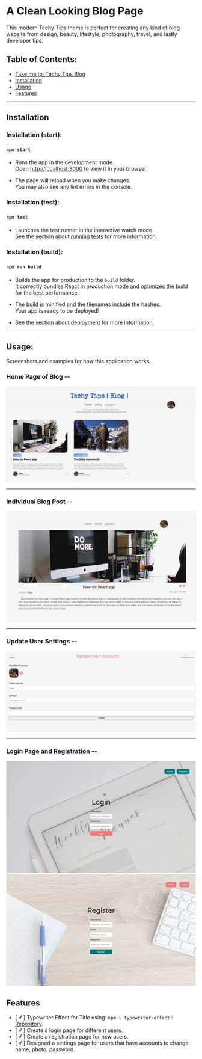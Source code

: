 # A Clean Looking Blog Page

This modern Techy Tips theme is perfect for creating any kind of blog website from design, beauty, lifestyle, photography, travel, and lastly developer tips.

## Table of Contents:

- [Take me to: Techy Tips Blog](https://techytips.onrender.com)
- [Installation](#installation-start)
- [Usage](#usage)
- [Features](#features)

---

## Installation

### Installation (start):

#### `npm start`

- Runs the app in the development mode.\
  Open [http://localhost:3000](http://localhost:3000) to view it in your browser.

- The page will reload when you make changes.\
  You may also see any lint errors in the console.

### Installation (test):

#### `npm test`

- Launches the test runner in the interactive watch mode.\
  See the section about [running tests](https://facebook.github.io/create-react-app/docs/running-tests) for more information.

### Installation (build):

#### `npm run build`

- Builds the app for production to the `build` folder.\
  It correctly bundles React in production mode and optimizes the build for the best performance.

- The build is minified and the filenames include the hashes.\
  Your app is ready to be deployed!

- See the section about [deployment](https://facebook.github.io/create-react-app/docs/deployment) for more information.

---

## Usage:

Screenshots and examples for how this application works.

### Home Page of Blog --

![home](src/images/home.png)

---

### Individual Blog Post --

![individual blog by Id](src/images/write.png)

---

### Update User Settings --

![settings](src/images/updateSetting.png)

---

### Login Page and Registration --

![Login](src/images/login.png)
![registration](src/images/register.png)

## Features

- [ √ ] Typewriter Effect for Title using: `npm i typewriter-effect` : [Repository](github.com/tameemsafi/typewriterjs).
- [ √ ] Create a login page for different users.
- [ √ ] Create a registration page for new users.
- [ √ ] Designed a settings page for users that have accounts to change name, photo, password.
